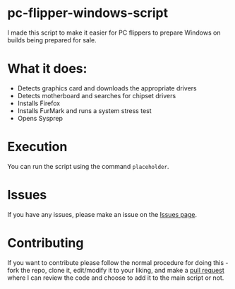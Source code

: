 # pc-flipper-windows-script
I made this script to make it easier for PC flippers to prepare Windows on builds being prepared for sale.

# What it does:
- Detects graphics card and downloads the appropriate drivers
- Detects motherboard and searches for chipset drivers
- Installs Firefox
- Installs FurMark and runs a system stress test
- Opens Sysprep

# Execution
You can run the script using the command `placeholder`. 

# Issues
If you have any issues, please make an issue on the [Issues page](https://github.com/PowerPCFan/pc-flipper-windows-script/issues). 

# Contributing
If you want to contribute please follow the normal procedure for doing this - fork the repo, clone it, edit/modify it to your liking, and make a [pull request](https://github.com/PowerPCFan/pc-flipper-windows-script/pulls) where I can review the code and choose to add it to the main script or not. 
